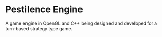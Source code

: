 # Pestilence Engine
A game engine in OpenGL and C++ being designed and developed for a turn-based strategy type game.
